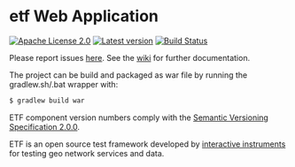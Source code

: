 # etf Web Application

[![Apache License 2.0](https://img.shields.io/badge/license-Apache%202.0-blue.svg)](http://www.apache.org/licenses/LICENSE-2.0.html)
[![Latest version](http://img.shields.io/badge/latest%20version-1.0.13-blue.svg)](http://services.interactive-instruments.de/etfdev-af/release/de/interactive_instruments/etf/etf-webapp/1.0.13/etf-webapp-1.0.13.war)
[![Build Status](https://services.interactive-instruments.de/etfdev-ci/buildStatus/icon?job=etf-webapp)](https://services.interactive-instruments.de/etfdev-ci/job/etf-webapp/)

Please report issues [here](https://github.com/interactive-instruments/etf-webapp/issues).
See the [wiki](https://github.com/interactive-instruments/etf-webapp/wiki) for further documentation.

The project can be build and packaged as war file by running the gradlew.sh/.bat wrapper with:
```gradle
$ gradlew build war
```

ETF component version numbers comply with the [Semantic Versioning Specification 2.0.0](http://semver.org/spec/v2.0.0.html).

ETF is an open source test framework developed by [interactive instruments](http://www.interactive-instruments.de/en) for testing geo network services and data.

